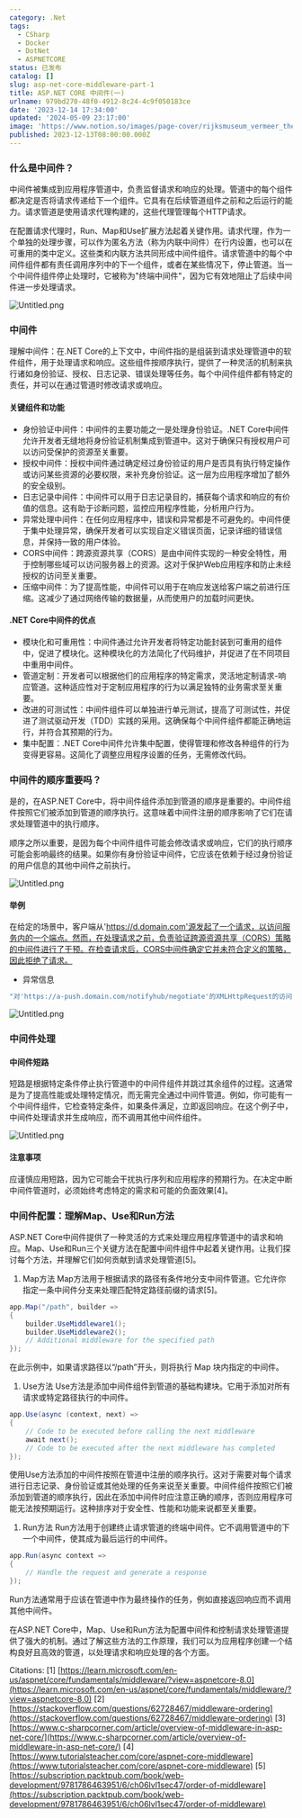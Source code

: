 ```yaml
---
category: .Net
tags:
  - CSharp
  - Docker
  - DotNet
  - ASPNETCORE
status: 已发布
catalog: []
slug: asp-net-core-middleware-part-1
title: ASP.NET CORE 中间件(一)
urlname: 979bd270-48f0-4912-8c24-4c9f050183ce
date: '2023-12-14 17:34:00'
updated: '2024-05-09 23:17:00'
image: 'https://www.notion.so/images/page-cover/rijksmuseum_vermeer_the_milkmaid.jpg'
published: 2023-12-13T08:00:00.000Z
---
```


### 什么是中间件？


中间件被集成到应用程序管道中，负责监督请求和响应的处理。管道中的每个组件都决定是否将请求传递给下一个组件。它具有在后续管道组件之前和之后运行的能力。请求管道是使用请求代理构建的，这些代理管理每个HTTP请求。


在配置请求代理时，Run、Map和Use扩展方法起着关键作用。请求代理，作为一个单独的处理步骤，可以作为匿名方法（称为内联中间件）在行内设置，也可以在可重用的类中定义。这些类和内联方法共同形成中间件组件。请求管道中的每个中间件组件都有责任调用序列中的下一个组件，或者在某些情况下，停止管道。当一个中间件组件停止处理时，它被称为"终端中间件"，因为它有效地阻止了后续中间件进一步处理请求。


![Untitled.png](https://prod-files-secure.s3.us-west-2.amazonaws.com/5d24fe63-e567-4804-86f9-9fdc62e13082/da807807-d02d-4fa1-86b6-db45e4678714/Untitled.png?X-Amz-Algorithm=AWS4-HMAC-SHA256&X-Amz-Content-Sha256=UNSIGNED-PAYLOAD&X-Amz-Credential=ASIAZI2LB466T3NC32U2%2F20250221%2Fus-west-2%2Fs3%2Faws4_request&X-Amz-Date=20250221T053710Z&X-Amz-Expires=3600&X-Amz-Security-Token=IQoJb3JpZ2luX2VjEKX%2F%2F%2F%2F%2F%2F%2F%2F%2F%2FwEaCXVzLXdlc3QtMiJHMEUCIHcjawwh%2F9aAWRbl%2F4Ly7tI5efLQelUzid8BpE7ExtbFAiEAqdb6oFg1EJ43H9L%2FHgXtQOFSgN%2BlTv%2FVYuKJP2lUBa4qiAQIzv%2F%2F%2F%2F%2F%2F%2F%2F%2F%2FARAAGgw2Mzc0MjMxODM4MDUiDO49DZrdX5dusGI%2BwircA12ZYnEUpWkQkoOQChcaFCw%2BCf5pUeJj4K6xy8tGotMkf79ft%2FFGjVwOCHQXomMK18uHoT45cOA2ZDrdYpB7jfhxzmn4q51bRCcjx2Yl8lZsWUlRTtCsOE8a4GXn44LVvd2lKun6DxrM9dIOeofefNXrvhUhu0cj8C1UQYDDpUbPVUSdlDbFt8A7nBUoEvc1i5q1L9gCCznAukKqg2pgdRPDemQHftOm6C8jZPSDJ35HaELug840UEeA%2Fxkk%2F83bsLpO5AxFG4PxkiQAhWAijUUc2Ab6OSbXzl4vABzppRX5o7sXBY9GCJrQInB1AtHcB6O8qWytVgenyKEBzOUOEnH1Uh8V7PW6%2Be5Q%2B3%2B1asCxgIw9dtA%2BMyF%2BBxWVyvKSNHZ%2F1vK5SuvtYZJmmA4P2BAGc%2FJGbITKdTFHLRL2GjQu98CVJrYGZ8ZCTdeyPvDn6%2F9vpQTMlaJI8TWXABiS6oHPJ4XeBDG9ndEVAjEa1FT0RR7%2BULkw5ipUJgIEa%2BNXCfoeU7yb1AVjem%2BiXiscxg%2B1qEDwb6zde3cxVe74sqPjHwlZAZXEtNCPSMjeq3wVnRus%2BErJtlFMJe2g3drDlPJsddz82TtGsBp%2FJkT%2F%2B175E0nq3mwfQ9n7YJc6MJOF4L0GOqUB%2BydORtRJn5babLGrpdTcZzT9KEAgVngk0GSnt5b9y7FE3NTbQJFC6rMghfUkpLcGOhdzaO7nU6CCi0Sdpt3%2FCD714hnnTW9a4a%2FqlZJY8l1oyX6DfeQp%2BLdchycO98149an3XSnx4EL72vkgiyLxZ%2B3CoV8k%2F34hZwNvamVCkYXuk5M1L7ta1c7HLYizXjdww0AVuUnw2xbxWgDt%2FS1p9%2F59Xiy3&X-Amz-Signature=ff7cf24960c9a067a5addafc3c4c95e8b7e26138ad096e8fabc6fd0caaa387a2&X-Amz-SignedHeaders=host&x-id=GetObject)


### 中间件


理解中间件：在.NET Core的上下文中，中间件指的是组装到请求处理管道中的软件组件，用于处理请求和响应。这些组件按顺序执行，提供了一种灵活的机制来执行诸如身份验证、授权、日志记录、错误处理等任务。每个中间件组件都有特定的责任，并可以在通过管道时修改请求或响应。


#### 关键组件和功能

- 身份验证中间件：中间件的主要功能之一是处理身份验证。.NET Core中间件允许开发者无缝地将身份验证机制集成到管道中。这对于确保只有授权用户可以访问受保护的资源至关重要。
- 授权中间件：授权中间件通过确定经过身份验证的用户是否具有执行特定操作或访问某些资源的必要权限，来补充身份验证。这一层为应用程序增加了额外的安全级别。
- 日志记录中间件：中间件可以用于日志记录目的，捕获每个请求和响应的有价值的信息。这有助于诊断问题，监控应用程序性能，分析用户行为。
- 异常处理中间件：在任何应用程序中，错误和异常都是不可避免的。中间件便于集中处理异常，确保开发者可以实现自定义错误页面，记录详细的错误信息，并保持一致的用户体验。
- CORS中间件：跨源资源共享（CORS）是由中间件实现的一种安全特性，用于控制哪些域可以访问服务器上的资源。这对于保护Web应用程序和防止未经授权的访问至关重要。
- 压缩中间件：为了提高性能，中间件可以用于在响应发送给客户端之前进行压缩。这减少了通过网络传输的数据量，从而使用户的加载时间更快。

#### .NET Core中间件的优点

- 模块化和可重用性：中间件通过允许开发者将特定功能封装到可重用的组件中，促进了模块化。这种模块化的方法简化了代码维护，并促进了在不同项目中重用中间件。
- 管道定制：开发者可以根据他们的应用程序的特定需求，灵活地定制请求-响应管道。这种适应性对于定制应用程序的行为以满足独特的业务需求至关重要。
- 改进的可测试性：中间件组件可以单独进行单元测试，提高了可测试性，并促进了测试驱动开发（TDD）实践的采用。这确保每个中间件组件都能正确地运行，并符合其预期的行为。
- 集中配置：.NET Core中间件允许集中配置，使得管理和修改各种组件的行为变得更容易。这简化了调整应用程序设置的任务，无需修改代码。

### 中间件的顺序重要吗？


是的，在ASP.NET Core中，将中间件组件添加到管道的顺序是重要的。中间件组件按照它们被添加到管道的顺序执行。这意味着中间件注册的顺序影响了它们在请求处理管道中的执行顺序。


顺序之所以重要，是因为每个中间件组件可能会修改请求或响应，它们的执行顺序可能会影响最终的结果。如果你有身份验证中间件，它应该在依赖于经过身份验证的用户信息的其他中间件之前执行。


![Untitled.png](https://prod-files-secure.s3.us-west-2.amazonaws.com/5d24fe63-e567-4804-86f9-9fdc62e13082/24f795a2-1c5a-4a6b-a0d8-2afb160076f1/Untitled.png?X-Amz-Algorithm=AWS4-HMAC-SHA256&X-Amz-Content-Sha256=UNSIGNED-PAYLOAD&X-Amz-Credential=ASIAZI2LB466T3NC32U2%2F20250221%2Fus-west-2%2Fs3%2Faws4_request&X-Amz-Date=20250221T053710Z&X-Amz-Expires=3600&X-Amz-Security-Token=IQoJb3JpZ2luX2VjEKX%2F%2F%2F%2F%2F%2F%2F%2F%2F%2FwEaCXVzLXdlc3QtMiJHMEUCIHcjawwh%2F9aAWRbl%2F4Ly7tI5efLQelUzid8BpE7ExtbFAiEAqdb6oFg1EJ43H9L%2FHgXtQOFSgN%2BlTv%2FVYuKJP2lUBa4qiAQIzv%2F%2F%2F%2F%2F%2F%2F%2F%2F%2FARAAGgw2Mzc0MjMxODM4MDUiDO49DZrdX5dusGI%2BwircA12ZYnEUpWkQkoOQChcaFCw%2BCf5pUeJj4K6xy8tGotMkf79ft%2FFGjVwOCHQXomMK18uHoT45cOA2ZDrdYpB7jfhxzmn4q51bRCcjx2Yl8lZsWUlRTtCsOE8a4GXn44LVvd2lKun6DxrM9dIOeofefNXrvhUhu0cj8C1UQYDDpUbPVUSdlDbFt8A7nBUoEvc1i5q1L9gCCznAukKqg2pgdRPDemQHftOm6C8jZPSDJ35HaELug840UEeA%2Fxkk%2F83bsLpO5AxFG4PxkiQAhWAijUUc2Ab6OSbXzl4vABzppRX5o7sXBY9GCJrQInB1AtHcB6O8qWytVgenyKEBzOUOEnH1Uh8V7PW6%2Be5Q%2B3%2B1asCxgIw9dtA%2BMyF%2BBxWVyvKSNHZ%2F1vK5SuvtYZJmmA4P2BAGc%2FJGbITKdTFHLRL2GjQu98CVJrYGZ8ZCTdeyPvDn6%2F9vpQTMlaJI8TWXABiS6oHPJ4XeBDG9ndEVAjEa1FT0RR7%2BULkw5ipUJgIEa%2BNXCfoeU7yb1AVjem%2BiXiscxg%2B1qEDwb6zde3cxVe74sqPjHwlZAZXEtNCPSMjeq3wVnRus%2BErJtlFMJe2g3drDlPJsddz82TtGsBp%2FJkT%2F%2B175E0nq3mwfQ9n7YJc6MJOF4L0GOqUB%2BydORtRJn5babLGrpdTcZzT9KEAgVngk0GSnt5b9y7FE3NTbQJFC6rMghfUkpLcGOhdzaO7nU6CCi0Sdpt3%2FCD714hnnTW9a4a%2FqlZJY8l1oyX6DfeQp%2BLdchycO98149an3XSnx4EL72vkgiyLxZ%2B3CoV8k%2F34hZwNvamVCkYXuk5M1L7ta1c7HLYizXjdww0AVuUnw2xbxWgDt%2FS1p9%2F59Xiy3&X-Amz-Signature=c890411942e88865b513c7a93fdcc8680ef60a00f5f76e5fa8855f7bb80ea03d&X-Amz-SignedHeaders=host&x-id=GetObject)


#### 举例


在给定的场景中，客户端从'https://d.domain.com'源发起了一个请求，以访问服务内的一个端点。然而，在处理请求之前，负责验证跨源资源共享（CORS）策略的中间件进行了干预。在检查请求后，CORS中间件确定它并未符合定义的策略，因此拒绝了请求。

- 异常信息

```c#
"对'https://a-push.domain.com/notifyhub/negotiate'的XMLHttpRequest的访问，源自'https://d.domain.com'，已被CORS策略阻止：预检请求的响应未通过访问控制检查：请求的资源上没有'Access-Control-Allow-Origin'头。"[1][2][3]
```


![Untitled.png](https://prod-files-secure.s3.us-west-2.amazonaws.com/5d24fe63-e567-4804-86f9-9fdc62e13082/371d9517-dafe-4432-94b7-2d14d1593167/Untitled.png?X-Amz-Algorithm=AWS4-HMAC-SHA256&X-Amz-Content-Sha256=UNSIGNED-PAYLOAD&X-Amz-Credential=ASIAZI2LB466T3NC32U2%2F20250221%2Fus-west-2%2Fs3%2Faws4_request&X-Amz-Date=20250221T053710Z&X-Amz-Expires=3600&X-Amz-Security-Token=IQoJb3JpZ2luX2VjEKX%2F%2F%2F%2F%2F%2F%2F%2F%2F%2FwEaCXVzLXdlc3QtMiJHMEUCIHcjawwh%2F9aAWRbl%2F4Ly7tI5efLQelUzid8BpE7ExtbFAiEAqdb6oFg1EJ43H9L%2FHgXtQOFSgN%2BlTv%2FVYuKJP2lUBa4qiAQIzv%2F%2F%2F%2F%2F%2F%2F%2F%2F%2FARAAGgw2Mzc0MjMxODM4MDUiDO49DZrdX5dusGI%2BwircA12ZYnEUpWkQkoOQChcaFCw%2BCf5pUeJj4K6xy8tGotMkf79ft%2FFGjVwOCHQXomMK18uHoT45cOA2ZDrdYpB7jfhxzmn4q51bRCcjx2Yl8lZsWUlRTtCsOE8a4GXn44LVvd2lKun6DxrM9dIOeofefNXrvhUhu0cj8C1UQYDDpUbPVUSdlDbFt8A7nBUoEvc1i5q1L9gCCznAukKqg2pgdRPDemQHftOm6C8jZPSDJ35HaELug840UEeA%2Fxkk%2F83bsLpO5AxFG4PxkiQAhWAijUUc2Ab6OSbXzl4vABzppRX5o7sXBY9GCJrQInB1AtHcB6O8qWytVgenyKEBzOUOEnH1Uh8V7PW6%2Be5Q%2B3%2B1asCxgIw9dtA%2BMyF%2BBxWVyvKSNHZ%2F1vK5SuvtYZJmmA4P2BAGc%2FJGbITKdTFHLRL2GjQu98CVJrYGZ8ZCTdeyPvDn6%2F9vpQTMlaJI8TWXABiS6oHPJ4XeBDG9ndEVAjEa1FT0RR7%2BULkw5ipUJgIEa%2BNXCfoeU7yb1AVjem%2BiXiscxg%2B1qEDwb6zde3cxVe74sqPjHwlZAZXEtNCPSMjeq3wVnRus%2BErJtlFMJe2g3drDlPJsddz82TtGsBp%2FJkT%2F%2B175E0nq3mwfQ9n7YJc6MJOF4L0GOqUB%2BydORtRJn5babLGrpdTcZzT9KEAgVngk0GSnt5b9y7FE3NTbQJFC6rMghfUkpLcGOhdzaO7nU6CCi0Sdpt3%2FCD714hnnTW9a4a%2FqlZJY8l1oyX6DfeQp%2BLdchycO98149an3XSnx4EL72vkgiyLxZ%2B3CoV8k%2F34hZwNvamVCkYXuk5M1L7ta1c7HLYizXjdww0AVuUnw2xbxWgDt%2FS1p9%2F59Xiy3&X-Amz-Signature=d25a6f2f9617e5f2c0e9b8307d50ce2148fa0f00ee87fde47f1424e9b0242514&X-Amz-SignedHeaders=host&x-id=GetObject)


### 中间件处理


#### 中间件短路
短路是根据特定条件停止执行管道中的中间件组件并跳过其余组件的过程。这通常是为了提高性能或处理特定情况，而无需完全通过中间件管道。例如，你可能有一个中间件组件，它检查特定条件，如果条件满足，立即返回响应。在这个例子中，中间件处理请求并生成响应，而不调用其他中间件组件。


![Untitled.png](https://prod-files-secure.s3.us-west-2.amazonaws.com/5d24fe63-e567-4804-86f9-9fdc62e13082/e8a1d943-cb51-4723-936e-23c6af2fb0f9/Untitled.png?X-Amz-Algorithm=AWS4-HMAC-SHA256&X-Amz-Content-Sha256=UNSIGNED-PAYLOAD&X-Amz-Credential=ASIAZI2LB466T3NC32U2%2F20250221%2Fus-west-2%2Fs3%2Faws4_request&X-Amz-Date=20250221T053710Z&X-Amz-Expires=3600&X-Amz-Security-Token=IQoJb3JpZ2luX2VjEKX%2F%2F%2F%2F%2F%2F%2F%2F%2F%2FwEaCXVzLXdlc3QtMiJHMEUCIHcjawwh%2F9aAWRbl%2F4Ly7tI5efLQelUzid8BpE7ExtbFAiEAqdb6oFg1EJ43H9L%2FHgXtQOFSgN%2BlTv%2FVYuKJP2lUBa4qiAQIzv%2F%2F%2F%2F%2F%2F%2F%2F%2F%2FARAAGgw2Mzc0MjMxODM4MDUiDO49DZrdX5dusGI%2BwircA12ZYnEUpWkQkoOQChcaFCw%2BCf5pUeJj4K6xy8tGotMkf79ft%2FFGjVwOCHQXomMK18uHoT45cOA2ZDrdYpB7jfhxzmn4q51bRCcjx2Yl8lZsWUlRTtCsOE8a4GXn44LVvd2lKun6DxrM9dIOeofefNXrvhUhu0cj8C1UQYDDpUbPVUSdlDbFt8A7nBUoEvc1i5q1L9gCCznAukKqg2pgdRPDemQHftOm6C8jZPSDJ35HaELug840UEeA%2Fxkk%2F83bsLpO5AxFG4PxkiQAhWAijUUc2Ab6OSbXzl4vABzppRX5o7sXBY9GCJrQInB1AtHcB6O8qWytVgenyKEBzOUOEnH1Uh8V7PW6%2Be5Q%2B3%2B1asCxgIw9dtA%2BMyF%2BBxWVyvKSNHZ%2F1vK5SuvtYZJmmA4P2BAGc%2FJGbITKdTFHLRL2GjQu98CVJrYGZ8ZCTdeyPvDn6%2F9vpQTMlaJI8TWXABiS6oHPJ4XeBDG9ndEVAjEa1FT0RR7%2BULkw5ipUJgIEa%2BNXCfoeU7yb1AVjem%2BiXiscxg%2B1qEDwb6zde3cxVe74sqPjHwlZAZXEtNCPSMjeq3wVnRus%2BErJtlFMJe2g3drDlPJsddz82TtGsBp%2FJkT%2F%2B175E0nq3mwfQ9n7YJc6MJOF4L0GOqUB%2BydORtRJn5babLGrpdTcZzT9KEAgVngk0GSnt5b9y7FE3NTbQJFC6rMghfUkpLcGOhdzaO7nU6CCi0Sdpt3%2FCD714hnnTW9a4a%2FqlZJY8l1oyX6DfeQp%2BLdchycO98149an3XSnx4EL72vkgiyLxZ%2B3CoV8k%2F34hZwNvamVCkYXuk5M1L7ta1c7HLYizXjdww0AVuUnw2xbxWgDt%2FS1p9%2F59Xiy3&X-Amz-Signature=9eace02413c0fb7d6c6a7fd076d5c7ac377bdc7c348ca2e4a07f7dc5f30e0307&X-Amz-SignedHeaders=host&x-id=GetObject)


#### 注意事项


应谨慎应用短路，因为它可能会干扰执行序列和应用程序的预期行为。在决定中断中间件管道时，必须始终考虑特定的需求和可能的负面效果[4]。


### 中间件配置：理解Map、Use和Run方法


ASP.NET Core中间件提供了一种灵活的方式来处理应用程序管道中的请求和响应。Map、Use和Run三个关键方法在配置中间件组件中起着关键作用。让我们探讨每个方法，并理解它们如何贡献到请求处理管道[5]。

1. Map方法
Map方法用于根据请求的路径有条件地分支中间件管道。它允许你指定一条中间件分支来处理匹配特定路径前缀的请求[5]。

```c#
app.Map("/path", builder =>
{
    builder.UseMiddleware1();
    builder.UseMiddleware2();
    // Additional middleware for the specified path
});
```


在此示例中，如果请求路径以“/path”开头，则将执行 Map 块内指定的中间件。

1. Use方法
Use方法是添加中间件组件到管道的基础构建块。它用于添加对所有请求或特定路径执行的中间件。

```c#
app.Use(async (context, next) =>
{
    // Code to be executed before calling the next middleware
    await next();
    // Code to be executed after the next middleware has completed
});
```


使用Use方法添加的中间件按照在管道中注册的顺序执行。这对于需要对每个请求进行日志记录、身份验证或其他处理的任务来说至关重要。中间件组件按照它们被添加到管道的顺序执行，因此在添加中间件时应注意正确的顺序，否则应用程序可能无法按预期运行。这种排序对于安全性、性能和功能来说都至关重要。

1. Run方法
Run方法用于创建终止请求管道的终端中间件。它不调用管道中的下一个中间件，使其成为最后运行的中间件。

```c#
app.Run(async context =>
{
    // Handle the request and generate a response
});
```


Run方法通常用于应该在管道中作为最终操作的任务，例如直接返回响应而不调用其他中间件。


在ASP.NET Core中，Map、Use和Run方法为配置中间件和控制请求处理管道提供了强大的机制。通过了解这些方法的工作原理，我们可以为应用程序创建一个结构良好且高效的管道，以处理请求和响应处理的各个方面。


Citations:
[1] [https://learn.microsoft.com/en-us/aspnet/core/fundamentals/middleware/?view=aspnetcore-8.0](https://learn.microsoft.com/en-us/aspnet/core/fundamentals/middleware/?view=aspnetcore-8.0)
[2] [https://stackoverflow.com/questions/62728467/middleware-ordering](https://stackoverflow.com/questions/62728467/middleware-ordering)
[3] [https://www.c-sharpcorner.com/article/overview-of-middleware-in-asp-net-core/](https://www.c-sharpcorner.com/article/overview-of-middleware-in-asp-net-core/)
[4] [https://www.tutorialsteacher.com/core/aspnet-core-middleware](https://www.tutorialsteacher.com/core/aspnet-core-middleware)
[5] [https://subscription.packtpub.com/book/web-development/9781786463951/6/ch06lvl1sec47/order-of-middleware](https://subscription.packtpub.com/book/web-development/9781786463951/6/ch06lvl1sec47/order-of-middleware)

